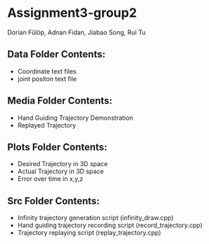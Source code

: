 #  Assignment3-group2
Dorian Fülöp, Adnan Fidan, Jiabao Song, Rui Tu

## Data Folder Contents:
- Coordinate text files
- joint positon text file

## Media Folder Contents:
- Hand Guiding Trajectory Demonstration
- Replayed Trajectory

## Plots Folder Contents:
- Desired Trajectory in 3D space
- Actual Trajectory in 3D space
- Error over time in x,y,z

## Src Folder Contents:
- Infinity trajectory generation script (infinity_draw.cpp)
- Hand guiding trajectory recording script (record_trajectory.cpp)
- Trajectory replaying script (replay_trajectory.cpp)



